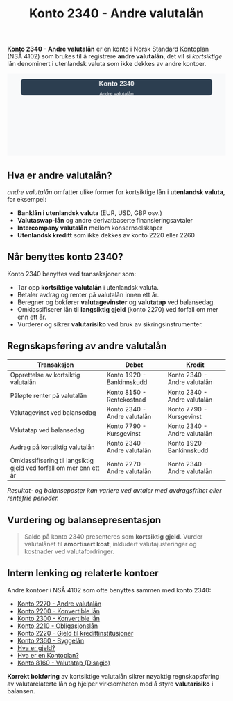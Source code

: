﻿---
title: "Konto 2340 - Andre valutalån"
seoTitle: "Konto 2340 | Andre valutalån | Kontoplan"
description: "Konto 2340 brukes til å registrere kortsiktige andre valutalån, altså lån i utenlandsk valuta som ikke dekkes av andre konti. Les om bruksområder, bokføring, valutarisiko og klassifisering som kortsiktig gjeld."
summary: "Konto 2340: kortsiktige valutalån. Når kontoen brukes, bokføring og vurdering."
---

**Konto 2340 - Andre valutalån** er en konto i Norsk Standard Kontoplan (NSÂ 4102) som brukes til å registrere **andre valutalån**, det vil si *kortsiktige* lån denominert i utenlandsk valuta som ikke dekkes av andre kontoer.

![Illustrasjon av konto 2340 Andre valutalån](2340-andre-valutalan-image.svg)

## Hva er andre valutalån?

*andre valutalån* omfatter ulike former for kortsiktige lån i **utenlandsk valuta**, for eksempel:

* **Banklån i utenlandsk valuta** (EUR, USD, GBP osv.)
* **Valutaswap-lån** og andre derivatbaserte finansieringsavtaler
* **Intercompany valutalån** mellom konsernselskaper
* **Utenlandsk kreditt** som ikke dekkes av konto 2220 eller 2260

## Når benyttes konto 2340?

Konto 2340 benyttes ved transaksjoner som:

* Tar opp **kortsiktige valutalån** i utenlandsk valuta.
* Betaler avdrag og renter på valutalån innen ett år.
* Beregner og bokfører **valutagevinster** og **valutatap** ved balansedag.
* Omklassifiserer lån til **langsiktig gjeld** (konto 2270) ved forfall om mer enn ett år.
* Vurderer og sikrer **valutarisiko** ved bruk av sikringsinstrumenter.

## Regnskapsføring av andre valutalån

| Transaksjon                                                     | Debet                         | Kredit                            |
|-----------------------------------------------------------------|-------------------------------|-----------------------------------|
| Opprettelse av kortsiktig valutalån                             | Konto 1920 - Bankinnskudd     | Konto 2340 - Andre valutalån      |
| Påløpte renter på valutalån                                     | Konto 8150 - Rentekostnad     | Konto 2340 - Andre valutalån      |
| Valutagevinst ved balansedag                                    | Konto 2340 - Andre valutalån  | Konto 7790 - Kursgevinst          |
| Valutatap ved balansedag                                        | Konto 7790 - Kursgevinst      | Konto 2340 - Andre valutalån      |
| Avdrag på kortsiktig valutalån                                  | Konto 2340 - Andre valutalån  | Konto 1920 - Bankinnskudd         |
| Omklassifisering til langsiktig gjeld ved forfall om mer enn ett år | Konto 2270 - Andre valutalån | Konto 2340 - Andre valutalån      |

_*Resultat- og balanseposter kan variere ved avtaler med avdragsfrihet eller rentefrie perioder.*_

## Vurdering og balansepresentasjon

> Saldo på konto 2340 presenteres som **kortsiktig gjeld**. Vurder valutalånet til **amortisert kost**, inkludert valutajusteringer og kostnader ved valutafordringer.

## Intern lenking og relaterte kontoer

Andre kontoer i NSÂ 4102 som ofte benyttes sammen med konto 2340:

* [Konto 2270 - Andre valutalån](/blogs/kontoplan/2270-andre-valutalan "Konto 2270 - Andre valutalån i Norsk Standard Kontoplan")
* [Konto 2200 - Konvertible lån](/blogs/kontoplan/2200-konvertible-lan "Konto 2200 - Konvertible lån i Norsk Standard Kontoplan")
* [Konto 2300 - Konvertible lån](/blogs/kontoplan/2300-konvertible-lan "Konto 2300 - Konvertible lån i Norsk Standard Kontoplan")
* [Konto 2210 - Obligasjonslån](/blogs/kontoplan/2210-obligasjonslan "Konto 2210 - Obligasjonslån i Norsk Standard Kontoplan")
* [Konto 2220 - Gjeld til kredittinstitusjoner](/blogs/kontoplan/2220-gjeld-til-kredittinstitusjoner "Konto 2220 - Gjeld til kredittinstitusjoner i Norsk Standard Kontoplan")
* [Konto 2360 - Byggelån](/blogs/kontoplan/2360-byggelan "Konto 2360 - Byggelån i Norsk Standard Kontoplan")
* [Hva er gjeld?](/blogs/regnskap/hva-er-gjeld "Hva er Gjeld i Regnskap? Komplett Guide til Forpliktelser og Gjeldstyper")
* [Hva er en Kontoplan?](/blogs/regnskap/hva-er-kontoplan "Hva er en Kontoplan? Komplett Guide til Kontoplaner i Norsk Regnskap")
* [Konto 8160 - Valutatap (Disagio)](/blogs/kontoplan/8160-valutatap-disagio "Konto 8160 - Valutatap (Disagio)")

**Korrekt bokføring** av kortsiktige valutalån sikrer nøyaktig regnskapsføring av valutarelaterte lån og hjelper virksomheten med å styre **valutarisiko** i balansen.






